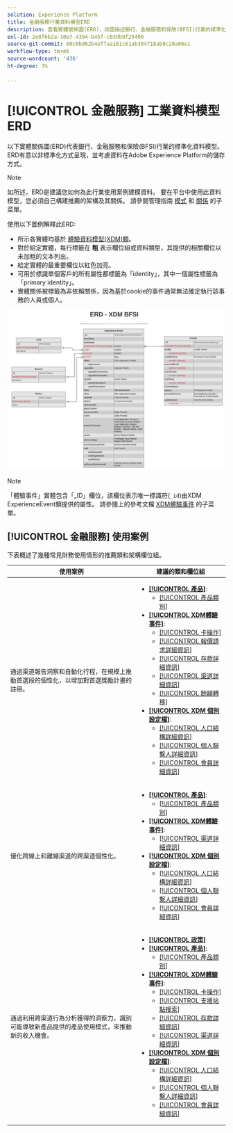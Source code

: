 ```yaml
---
solution: Experience Platform
title: 金融服務行業資料模型ERD
description: 查看實體關係圖(ERD)，該圖描述銀行、金融服務和保險(BFSI)行業的標準化資料模型。 此資料模型與在Adobe Experience Platform使用的經驗資料模型(XDM)相容。
exl-id: 2e8f6b2a-10e7-4394-b45f-c03db0f25400
source-git-commit: 60c0bd62b4effaa161c61ab304718ab8c20a06e1
workflow-type: tm+mt
source-wordcount: '436'
ht-degree: 3%

---
```


# [!UICONTROL 金融服務] 工業資料模型ERD

以下實體關係圖(ERD)代表銀行、金融服務和保險(BFSI)行業的標準化資料模型。 ERD有意以非標準化方式呈現，並考慮資料在Adobe Experience Platform的儲存方式。

>[!NOTE]
>
>如所述，ERD是建議您如何為此行業使用案例建模資料。 要在平台中使用此資料模型，您必須自己構建推薦的架構及其關係。 請參閱管理指南 [模式](../../ui/resources/schemas.md) 和 [關係](../../tutorials/relationship-ui.md) 的子菜單。

使用以下圖例解釋此ERD:

* 所示各實體均基於 [體驗資料模型(XDM)類](../composition.md#class)。
* 對於給定實體，每行標籤在 **粗** 表示欄位組或資料類型，其提供的相關欄位以未加粗的文本列出。
* 給定實體的最重要欄位以紅色加亮。
* 可用於標識單個客戶的所有屬性都標籤為「identity」，其中一個屬性標籤為「primary identity」。
* 實體關係被標籤為非依賴關係，因為基於cookie的事件通常無法確定執行該事務的人員或個人。

![](../../images/industries/financial.png)

>[!NOTE]
>
>「體驗事件」實體包含「_ID」欄位，該欄位表示唯一標識符(`_id`)由XDM ExperienceEvent類提供的屬性。 請參閱上的參考文檔 [XDM體驗事件](../../classes/experienceevent.md) 的子菜單。

## [!UICONTROL 金融服務] 使用案例

下表概述了幾種常見財務使用情形的推薦類和架構欄位組。

| 使用案例 | 建議的類和欄位組 |
| --- | --- |
| 通過渠道報告洞察和自動化行程，在規模上推動首選段的個性化，以增加對首選獎勵計畫的註冊。 | <ul><li>**[[!UICONTROL 產品]](../../classes/product.md)**:<ul><li>[[!UICONTROL 產品類別]](../../field-groups/product/product-category.md)</li></ul></li><li>**[[!UICONTROL XDM體驗事件]](../../classes/experienceevent.md)**:<ul><li>[[!UICONTROL 卡操作]](../../field-groups/event/card-actions.md)</li><li>[[!UICONTROL 報價請求詳細資訊]](../../field-groups/event/quote-request-details.md)</li><li>[[!UICONTROL 存款詳細資訊]](../../field-groups/event/deposit-details.md)</li><li>[[!UICONTROL 渠道詳細資訊]](../../field-groups/event/channel-details.md)</li><li>[[!UICONTROL 餘額轉移]](../../field-groups/event/balance-transfers.md)</li></ul></li><li>**[[!UICONTROL XDM 個別設定檔]](../../classes/individual-profile.md)**:<ul><li>[[!UICONTROL 人口結構詳細資訊]](../../field-groups/profile/demographic-details.md)</li><li>[[!UICONTROL 個人聯繫人詳細資訊]](../../field-groups/profile/personal-contact-details.md)</li><li>[[!UICONTROL 會員詳細資訊]](../../field-groups/profile/loyalty-details.md)</li></ul></li></ul> |
| 優化跨線上和離線渠道的跨渠道個性化。 | <ul><li>**[[!UICONTROL 產品]](../../classes/product.md)**:<ul><li>[[!UICONTROL 產品類別]](../../field-groups/product/product-category.md)</li></ul></li><li>**[[!UICONTROL XDM體驗事件]](../../classes/experienceevent.md)**:<ul><li>[[!UICONTROL 渠道詳細資訊]](../../field-groups/event/channel-details.md)</li></ul></li><li>**[[!UICONTROL XDM 個別設定檔]](../../classes/individual-profile.md)**:<ul><li>[[!UICONTROL 人口結構詳細資訊]](../../field-groups/profile/demographic-details.md)</li><li>[[!UICONTROL 個人聯繫人詳細資訊]](../../field-groups/profile/personal-contact-details.md)</li><li>[[!UICONTROL 會員詳細資訊]](../../field-groups/profile/loyalty-details.md)</li></ul></li></ul> |
| 通過利用跨渠道行為分析獲得的洞察力，識別可能導致新產品提供的產品使用模式，來推動新的收入機會。 | <ul><li>**[[!UICONTROL 政策]](../../classes/policy.md)**</li><li>**[[!UICONTROL 產品]](../../classes/product.md)**:<ul><li>[[!UICONTROL 產品類別]](../../field-groups/product/product-category.md)</li></ul></li><li>**[[!UICONTROL XDM體驗事件]](../../classes/experienceevent.md)**:<ul><li>[[!UICONTROL 卡操作]](../../field-groups/event/card-actions.md)</li><li>[[!UICONTROL 支援站點搜索]](../../field-groups/event/support-site-search.md)</li><li>[[!UICONTROL 存款詳細資訊]](../../field-groups/event/deposit-details.md)</li><li>[[!UICONTROL 渠道詳細資訊]](../../field-groups/event/channel-details.md)</li></ul></li><li>**[[!UICONTROL XDM 個別設定檔]](../../classes/individual-profile.md)**:<ul><li>[[!UICONTROL 人口結構詳細資訊]](../../field-groups/profile/demographic-details.md)</li><li>[[!UICONTROL 個人聯繫人詳細資訊]](../../field-groups/profile/personal-contact-details.md)</li><li>[[!UICONTROL 會員詳細資訊]](../../field-groups/profile/loyalty-details.md)</li></ul></li></ul> |
